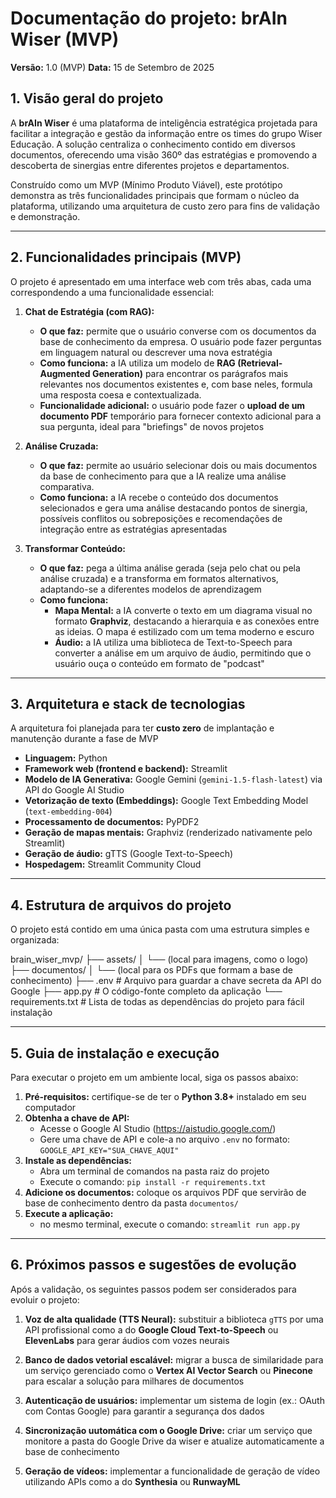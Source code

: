 # Documentação do projeto: brAIn Wiser (MVP)

**Versão:** 1.0 (MVP)
**Data:** 15 de Setembro de 2025

## 1. Visão geral do projeto

A **brAIn Wiser** é uma plataforma de inteligência estratégica projetada para facilitar a integração e gestão da informação entre os times do grupo Wiser Educação. A solução centraliza o conhecimento contido em diversos documentos, oferecendo uma visão 360º das estratégias e promovendo a descoberta de sinergias entre diferentes projetos e departamentos.

Construído como um MVP (Mínimo Produto Viável), este protótipo demonstra as três funcionalidades principais que formam o núcleo da plataforma, utilizando uma arquitetura de custo zero para fins de validação e demonstração.


---

## 2. Funcionalidades principais (MVP)

O projeto é apresentado em uma interface web com três abas, cada uma correspondendo a uma funcionalidade essencial:

1.  **Chat de Estratégia (com RAG):**
    *   **O que faz:** permite que o usuário converse com os documentos da base de conhecimento da empresa. O usuário pode fazer perguntas em linguagem natural ou descrever uma nova estratégia
    *   **Como funciona:** a IA utiliza um modelo de **RAG (Retrieval-Augmented Generation)** para encontrar os parágrafos mais relevantes nos documentos existentes e, com base neles, formula uma resposta coesa e contextualizada.
    *   **Funcionalidade adicional:** o usuário pode fazer o **upload de um documento PDF** temporário para fornecer contexto adicional para a sua pergunta, ideal para "briefings" de novos projetos

2.  **Análise Cruzada:**
    *   **O que faz:** permite ao usuário selecionar dois ou mais documentos da base de conhecimento para que a IA realize uma análise comparativa.
    *   **Como funciona:** a IA recebe o conteúdo dos documentos selecionados e gera uma análise destacando pontos de sinergia, possíveis conflitos ou sobreposições e recomendações de integração entre as estratégias apresentadas

3.  **Transformar Conteúdo:**
    *   **O que faz:** pega a última análise gerada (seja pelo chat ou pela análise cruzada) e a transforma em formatos alternativos, adaptando-se a diferentes modelos de aprendizagem
    *   **Como funciona:**
        *   **Mapa Mental:** a IA converte o texto em um diagrama visual no formato **Graphviz**, destacando a hierarquia e as conexões entre as ideias. O mapa é estilizado com um tema moderno e escuro
        *   **Áudio:** a IA utiliza uma biblioteca de Text-to-Speech para converter a análise em um arquivo de áudio, permitindo que o usuário ouça o conteúdo em formato de "podcast"

---

## 3. Arquitetura e stack de tecnologias

A arquitetura foi planejada para ter **custo zero** de implantação e manutenção durante a fase de MVP

*   **Linguagem:** Python
*   **Framework web (frontend e backend):** Streamlit
*   **Modelo de IA Generativa:** Google Gemini (`gemini-1.5-flash-latest`) via API do Google AI Studio
*   **Vetorização de texto (Embeddings):** Google Text Embedding Model (`text-embedding-004`)
*   **Processamento de documentos:** PyPDF2
*   **Geração de mapas mentais:** Graphviz (renderizado nativamente pelo Streamlit)
*   **Geração de áudio:** gTTS (Google Text-to-Speech)
*   **Hospedagem:** Streamlit Community Cloud

---

## 4. Estrutura de arquivos do projeto

O projeto está contido em uma única pasta com uma estrutura simples e organizada:

brain_wiser_mvp/
├── assets/
│   └── (local para imagens, como o logo)
├── documentos/
│   └── (local para os PDFs que formam a base de conhecimento)
├── .env                  # Arquivo para guardar a chave secreta da API do Google
├── app.py                # O código-fonte completo da aplicação
└── requirements.txt      # Lista de todas as dependências do projeto para fácil instalação

---

## 5. Guia de instalação e execução

Para executar o projeto em um ambiente local, siga os passos abaixo:

1.  **Pré-requisitos:** certifique-se de ter o **Python 3.8+** instalado em seu computador
2.  **Obtenha a chave de API:**
    *   Acesse o Google AI Studio (https://aistudio.google.com/)
    *   Gere uma chave de API e cole-a no arquivo `.env` no formato: `GOOGLE_API_KEY="SUA_CHAVE_AQUI"`
3.  **Instale as dependências:**
    *   Abra um terminal de comandos na pasta raiz do projeto
    *   Execute o comando: `pip install -r requirements.txt`
4.  **Adicione os documentos:** coloque os arquivos PDF que servirão de base de conhecimento dentro da pasta `documentos/`
5.  **Execute a aplicação:**
    *   no mesmo terminal, execute o comando: `streamlit run app.py`

---

## 6. Próximos passos e sugestões de evolução

Após a validação, os seguintes passos podem ser considerados para evoluir o projeto:

1.  **Voz de alta qualidade (TTS Neural):** substituir a biblioteca `gTTS` por uma API profissional como a do **Google Cloud Text-to-Speech** ou **ElevenLabs** para gerar áudios com vozes neurais
2.  **Banco de dados vetorial escalável:** migrar a busca de similaridade para um serviço gerenciado como o **Vertex AI Vector Search** ou **Pinecone** para escalar a solução para milhares de documentos
3.  **Autenticação de usuários:** implementar um sistema de login (ex.: OAuth com Contas Google) para garantir a segurança dos dados
4.  **Sincronização uutomática com o Google Drive:** criar um serviço que monitore a pasta do Google Drive da wiser e atualize automaticamente a base de conhecimento

5.  **Geração de vídeos:** implementar a funcionalidade de geração de vídeo utilizando APIs como a do **Synthesia** ou **RunwayML**
